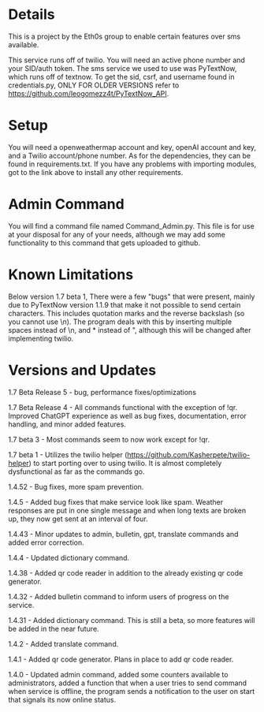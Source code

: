 # Details
 This is a project by the Eth0s group to enable certain features over sms available.
 
 This service runs off of twilio. You will need an active phone number and your SID/auth token.
 The sms service we used to use was PyTextNow, which runs off of textnow. To get the sid, csrf, and username found in
 credentials.py, ONLY FOR OLDER VERSIONS refer to https://github.com/leogomezz4t/PyTextNow_API.
 
# Setup
 You will need a openweathermap account and key, openAI account and key, and a Twilio account/phone number. As for the dependencies,
 they can be found in requirements.txt. If you have any problems with importing modules, got to the link above to 
 install any other requirements.


 # Admin Command
 You will find a command file named Command_Admin.py. This file is for use at your disposal for any of your needs,
 although we may add some functionality to this command that gets uploaded to github.
 # Known Limitations
 Below version 1.7 beta 1, There were a few "bugs" that were present, mainly due to PyTextNow version 1.1.9 that make it not possible to send 
 certain characters. This includes quotation marks and the reverse backslash (so you cannot use \n). The program deals 
 with this by inserting multiple spaces instead of \n, and * instead of ", although this will be changed after implementing
 twilio.
 # Versions and Updates
 1.7 Beta Release 5 - bug, performance fixes/optimizations

 1.7 Beta Release 4 - All commands functional with the exception of !qr. Improved ChatGPT experience as well as bug
 fixes, documentation, error handling, and minor added features.

 1.7 beta 3 - Most commands seem to now work except for !qr.

 1.7 beta 1 - Utilizes the twilio helper (https://github.com/Kasherpete/twilio-helper) to start porting over to using
 twilio. It is almost completely dysfunctional as far as the commands go.

 1.4.52 - Bug fixes, more spam prevention.

 1.4.5 - Added bug fixes that make service look like spam. Weather responses are put in one single message and when
 long texts are broken up, they now get sent at an interval of four.

 1.4.43 - Minor updates to admin, bulletin, gpt, translate commands and added error correction.

 1.4.4 - Updated dictionary command.

 1.4.38 - Added qr code reader in addition to the already existing qr code generator.

 1.4.32 - Added bulletin command to inform users of progress on the service.

 1.4.31 - Added dictionary command. This is still a beta, so more features will be added in the near future.

 1.4.2 - Added translate command.

 1.4.1 - Added qr code generator. Plans in place to add qr code reader.

 1.4.0  -  Updated admin command, added some counters available to administrators, added a function that when a user 
 tries to send command when service is offline, the program sends a notification to the user on start that signals its
  now online status.

